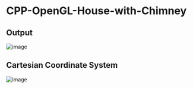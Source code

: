 # CPP-OpenGL-House-with-Chimney
## Output
![image](https://user-images.githubusercontent.com/85553852/153337775-628cb657-762d-40b6-a3a3-0aa3fbb64c10.png)
## Cartesian Coordinate System
![image](https://user-images.githubusercontent.com/85553852/153337833-cc4906c8-b6d6-40a8-9611-5c99131e907e.png)
